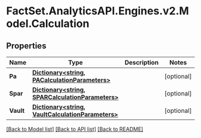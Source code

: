 # FactSet.AnalyticsAPI.Engines.v2.Model.Calculation
## Properties

Name | Type | Description | Notes
------------ | ------------- | ------------- | -------------
**Pa** | [**Dictionary&lt;string, PACalculationParameters&gt;**](PACalculationParameters.md) |  | [optional] 
**Spar** | [**Dictionary&lt;string, SPARCalculationParameters&gt;**](SPARCalculationParameters.md) |  | [optional] 
**Vault** | [**Dictionary&lt;string, VaultCalculationParameters&gt;**](VaultCalculationParameters.md) |  | [optional] 

[[Back to Model list]](../README.md#documentation-for-models) [[Back to API list]](../README.md#documentation-for-api-endpoints) [[Back to README]](../README.md)

